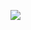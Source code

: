 ![](https://raw.githubusercontent.com/semnan-university-ai/machine-learning-class/main/excersiecs/fatemeh456/8/8.PNG?token=AWODYOY2DPHEXPFFKK4ZIZDBV5UJO)